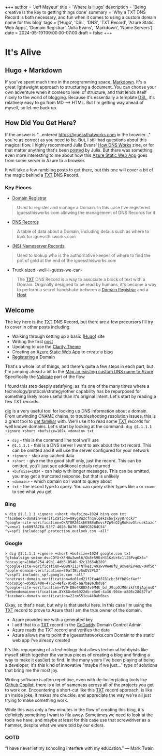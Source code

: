 +++
author = 'Jeff Mayeur'
title = 'Where Is Hugo'
description = 'Being creative is the key to getting things done'
summary = 'Why a TXT DNS Record is both necessary, and fun when it comes to using a custom domain name for this blog'
tags = ['Hugo', 'DSL', 'DNS', 'TXT Record', 'Azure Static Web Apps', 'Domain Registrar', 'Julia Evans', 'Markdown', 'Name Servers']
date = 2024-05-19T09:00:00-07:00
draft = false
+++

# It's Alive

## Hugo + Markdown
If you've spent much time in the programming space, [Markdown](https://en.wikipedia.org/wiki/Markdown). It's a great lightweight approach to structuring a document. You can choose your own adventure when it comes to level of structure, and that lends itself nicely to the world of blogging. Because it's essentially a template [DSL](https://martinfowler.com/dsl.html), it's relatively easy to go from MD --> HTML. But I'm getting way ahead of myself, so let me back up.

## How Did You Get Here?
If the answer is "...entered https://iguessthatworks.com in the browser..." you're as correct as you need to be. But, I still had questions about this magical flow. I highly recommend Julia Evans' [How DNS Works](https://jvns.ca/blog/2022/04/26/new-zine--how-dns-works-/) zine, or for that matter anything that's been [posted](https://jvns.ca) by Julia. But there was something even more interesting to me about how this [Azure Static Web App](https://azure.microsoft.com/en-us/products/app-service/static) goes from some server in Azure to a browser.

It will take a few rambling posts to get there, but this one will cover a bit of the magic behind a [TXT](https://www.cloudflare.com/learning/dns/dns-records/dns-txt-record/) DNS Record.

### Key Pieces
- [Domain Registrar](https://www.cloudflare.com/learning/dns/glossary/what-is-a-domain-name-registrar/)
> Used to register and manage a Domain. In this case I've registered iguessthisworks.com allowing the management of DNS Records for it
- [DNS Records](https://www.cloudflare.com/learning/dns/dns-records/)
> A table of data about a Domain, including details such as where to look for iguessthisworks.com 
- [(NS) Nameserver Records](https://www.cloudflare.com/learning/dns/dns-records/dns-ns-record/)
> Used to lookup who is the authoritative keeper of where to find the pot of gold at the end of the iguessthisworks.com 
- Truck sized -well-I-guess-we-can-
> The [TXT](https://www.cloudflare.com/learning/dns/dns-records/dns-txt-record/) DNS Record is a way to associate a block of text with a Domain. Originally designed to be read by humans, it's become a way to perform a secret handshake between a [Domain Registrar](https://www.cloudflare.com/learning/dns/glossary/what-is-a-domain-name-registrar/) and a [Host](https://azure.microsoft.com/en-us/products/app-service/static)

## Welcome
The key here is the [TXT](https://www.cloudflare.com/learning/dns/dns-records/dns-txt-record/) DNS Record, but there are a few precursors I'll try to cover in other posts including:
- Walking through setting up a basic ([Hugo](https://gohugo.io/getting-started/quick-start/)) site
- Writing the first [post](https://iguessthatworks.com/posts/it-starts-here/)
- Updating to use the [Clarity Theme](https://themes.gohugo.io/themes/hugo-clarity/)
- Creating an [Azure Static Web App](https://learn.microsoft.com/en-us/azure/static-web-apps/get-started-portal?tabs=vanilla-javascript&pivots=github) to create a [blog](https://www.seifbassem.com/blogs/unboxing/azure-static-webapps-blog/)
- [Registering](https://www.godaddy.com) a Domain

That's a whole lot of things, and there's quite a few steps in each part, but I'm jumping ahead a bit to the [Map an existing custom DNS name to Azure](https://learn.microsoft.com/en-us/azure/app-service/app-service-web-tutorial-custom-domain?tabs=root%2Cazurecli). Specifically the [Validate](https://learn.microsoft.com/en-us/azure/app-service/app-service-web-tutorial-custom-domain?tabs=subdomain%2Cazurecli#3-validate-and-complete) part of the flow.

I found this step deeply satisfying, as it's one of the many times where a technology/protocol/strategy/other capability has be repurposed for something likely more useful than it's original intent. Let's start by reading a few TXT records.

[dig](https://www.unix.com/man-page/hpux/1m/dig/) is a very useful tool for looking up DNS information about a domain. From unwinding CNAME chains, to troubleshooting resolution issues, this is a great tool to [get familiar](https://jvns.ca/blog/2021/12/04/how-to-use-dig/) with. We'll use it to read some [TXT](https://www.cloudflare.com/learning/dns/dns-records/dns-txt-record/) records for well known domains.  Let's start by looking at the command.
`dig @1.1.1.1 +ignore +short +bufsize=1024 <domain> txt`
- `dig` - this is the command line tool we'll use
- `@1.1.1.1` - this is a DNS server I want to ask about the txt record. This can be omitted and it will use the server configured for your network
- `+ignore` - skip any cached data
- `+short` - give me the good stuff only, just the record. This can be omitted, you'll just see additional details returned
- `+bufsize=1024` - can help with longer messages. This can be omitted, you may get a truncated response, but that is unlikely
- `<domain>` - which domain do I want to query about
- `txt` - the record type to query. You can query other types like `a` or `cname` to see what you get 

### Bing
```
> dig @1.1.1.1 +ignore +short +bufsize=1024 bing.com txt
"facebook-domain-verification=09yg8uzcfnqnlqekzsbwjxyy8rdck7"
"google-site-verification=OkRY8R261shK5B8uEwvsFZp9nQ2gRoHavGlruok1azc"
"v=msv1 t=6097A7EA-53F7-4028-BA76-6869CB284C54"
"v=spf1 include:spf.protection.outlook.com -all"
```

### Google
```
> dig @1.1.1.1 +ignore +short +bufsize=1024 google.com txt
"globalsign-smime-dv=CDYX+XFHUw2wml6/Gb8+59BsH31KzUr6c1l2BPvqKX8="
"docusign=1b0a6754-49b1-4db5-8540-d2c12664b289"
"google-site-verification=wD8N7i1JTNTkezJ49swvWW48f8_9xveREV4oB-0Hf5o"
"apple-domain-verification=30afIBcvSuDV2PLX"
"v=spf1 include:_spf.google.com ~all"
"onetrust-domain-verification=de01ed21f2fa4d8781cbc3ffb89cf4ef"
"docusign=05958488-4752-4ef2-95eb-aa7ba8a3bd0e"
"google-site-verification=TV9-DBe4R80X4v0M4U_bd_J9cpOJM0nikft0jAgjmsQ"
"webexdomainverification.8YX6G=6e6922db-e3e6-4a36-904e-a805c28087fa"
"facebook-domain-verification=22rm551cu4k0ab0bxs
```
Okay, so that's neat, but why is that useful here. In this case I'm using the [TXT](https://www.cloudflare.com/learning/dns/dns-records/dns-txt-record/) record to prove to Azure that I am the true owner of the domain. 
- Azure provides me with a generated key
- I add that to a [TXT](https://www.cloudflare.com/learning/dns/dns-records/dns-txt-record/) record in the [GoDaddy](godaddy.com) Domain Control Admin
- Azure reads the [TXT](https://www.cloudflare.com/learning/dns/dns-records/dns-txt-record/) record and verifies the data
- Azure allows me to point the iguessthatworks.com Domain to the static web app I've already created 

It's this repurposing of a technology that allows technical hobbyists like myself stitch together the various pieces of creating a blog and finding a way to make it eas(ier) to find. In the many years I've been playing at being a developer, it's this kind of innovative "maybe if we just..." type of solutions that bring me the most joy.

Writing software is often repetitive, even with de-boilerplating tools like [Github Copilot](https://github.com/features/copilot), there is a lot of sameness across all of the projects you get to work on. Encountering a short-cut like this [TXT](https://www.cloudflare.com/learning/dns/dns-records/dns-txt-record/) record approach, is like an inside joke, it makes me chuckle, and appreciate the way we're all just trying to make something work.

While this was only a few minutes in the flow of creating this blog, it's definitely something I want to file away. Sometimes we need to look at the tools we have, and maybe at least for this case use that screwdriver as a hammer, despite what we were told by our elders.

### QOTD
“I have never let my schooling interfere with my education.”
― Mark Twain